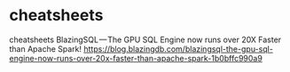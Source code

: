 # cheatsheets
cheatsheets
BlazingSQL — The GPU SQL Engine now runs over 20X Faster than Apache Spark!
https://blog.blazingdb.com/blazingsql-the-gpu-sql-engine-now-runs-over-20x-faster-than-apache-spark-1b0bffc990a9
